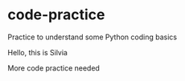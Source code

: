 # code-practice

Practice to understand some Python coding basics

Hello, this is Silvia

More code practice needed